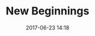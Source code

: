 ---
layout: post
title: "New Beginnings"
date: 2017-06-23 14:18
place: Socorro, NM
categories: earth
image: earth/IMG_20170623_161817.jpg
---